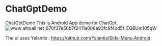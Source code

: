 # ChatGptDemo
ChatGptDemo
This is Android App demo for ChatGpt.
![www alltoall net_870f37e50b7f2411a008a93fc8f4cd5f_EGBUm105qW](https://github.com/mingzhennanqu/ChatGptDemo/assets/109500975/8d1d3ce5-8b30-4102-b136-ee03bf743427)

The ui uses Yalantis : https://github.com/Yalantis/Side-Menu.Android
